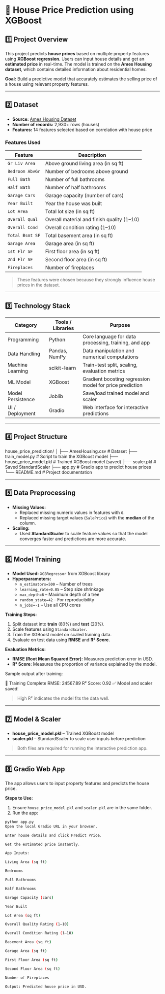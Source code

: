 # 🏡 House Price Prediction using XGBoost

## 1️⃣ Project Overview
This project predicts **house prices** based on multiple property features using **XGBoost regression**. Users can input house details and get an **estimated price** in real-time. The model is trained on the **Ames Housing dataset**, which contains detailed information about residential homes.

**Goal:** Build a predictive model that accurately estimates the selling price of a house using relevant property features.  

---

## 2️⃣ Dataset

- **Source:** [Ames Housing Dataset](https://www.kaggle.com/c/house-prices-advanced-regression-techniques/data)  
- **Number of records:** 2,930+ rows (houses)  
- **Features:** 14 features selected based on correlation with house price  

### Features Used

| Feature | Description |
|---------|-------------|
| `Gr Liv Area` | Above ground living area (in sq ft) |
| `Bedroom AbvGr` | Number of bedrooms above ground |
| `Full Bath` | Number of full bathrooms |
| `Half Bath` | Number of half bathrooms |
| `Garage Cars` | Garage capacity (number of cars) |
| `Year Built` | Year the house was built |
| `Lot Area` | Total lot size (in sq ft) |
| `Overall Qual` | Overall material and finish quality (1–10) |
| `Overall Cond` | Overall condition rating (1–10) |
| `Total Bsmt SF` | Total basement area (in sq ft) |
| `Garage Area` | Garage area (in sq ft) |
| `1st Flr SF` | First floor area (in sq ft) |
| `2nd Flr SF` | Second floor area (in sq ft) |
| `Fireplaces` | Number of fireplaces |

> These features were chosen because they strongly influence house prices in the dataset.

---

## 3️⃣ Technology Stack

| Category | Tools / Libraries | Purpose |
|----------|-----------------|---------|
| Programming | Python | Core language for data processing, training, and app |
| Data Handling | Pandas, NumPy | Data manipulation and numerical computations |
| Machine Learning | scikit-learn | Train-test split, scaling, evaluation metrics |
| ML Model | XGBoost | Gradient boosting regression model for price prediction |
| Model Persistence | Joblib | Save/load trained model and scaler |
| UI / Deployment | Gradio | Web interface for interactive predictions |

---

## 4️⃣ Project Structure

house_price_prediction/
│
├── AmesHousing.csv # Dataset
├── train_model.py # Script to train the XGBoost model
├── house_price_model.pkl # Trained XGBoost model (saved)
├── scaler.pkl # Saved StandardScaler
├── app.py # Gradio app to predict house prices
└── README.md # Project documentation

---

## 5️⃣ Data Preprocessing

- **Missing Values:**  
  - Replaced missing numeric values in features with `0`.  
  - Replaced missing target values (`SalePrice`) with the **median** of the column.
- **Scaling:**  
  - Used **StandardScaler** to scale feature values so that the model converges faster and predictions are more accurate.

---

## 6️⃣ Model Training

- **Model Used:** `XGBRegressor` from XGBoost library  
- **Hyperparameters:**
  - `n_estimators=500` – Number of trees
  - `learning_rate=0.05` – Step size shrinkage
  - `max_depth=6` – Maximum depth of a tree
  - `random_state=42` – For reproducibility
  - `n_jobs=-1` – Use all CPU cores  

**Training Steps:**
1. Split dataset into **train** (80%) and **test** (20%).  
2. Scale features using `StandardScaler`.  
3. Train the XGBoost model on scaled training data.  
4. Evaluate on test data using **RMSE** and **R² Score**.  

**Evaluation Metrics:**
- **RMSE (Root Mean Squared Error):** Measures prediction error in USD.  
- **R² Score:** Measures the proportion of variance explained by the model.  

Sample output after training:

🎯 Training Complete
RMSE: 24567.89
R² Score: 0.92
✅ Model and scaler saved!


> High R² indicates the model fits the data well.

---

## 7️⃣ Model & Scaler

- **house_price_model.pkl** – Trained XGBoost model  
- **scaler.pkl** – StandardScaler to scale user inputs before prediction  

> Both files are required for running the interactive prediction app.

---

## 8️⃣ Gradio Web App

The app allows users to input property features and predicts the house price.

**Steps to Use:**

1. Ensure `house_price_model.pkl` and `scaler.pkl` are in the same folder.  
2. Run the app:

```bash
python app.py
Open the local Gradio URL in your browser.

Enter house details and click Predict Price.

Get the estimated price instantly.

App Inputs:

Living Area (sq ft)

Bedrooms

Full Bathrooms

Half Bathrooms

Garage Capacity (cars)

Year Built

Lot Area (sq ft)

Overall Quality Rating (1–10)

Overall Condition Rating (1–10)

Basement Area (sq ft)

Garage Area (sq ft)

First Floor Area (sq ft)

Second Floor Area (sq ft)

Number of Fireplaces

Output: Predicted house price in USD.
